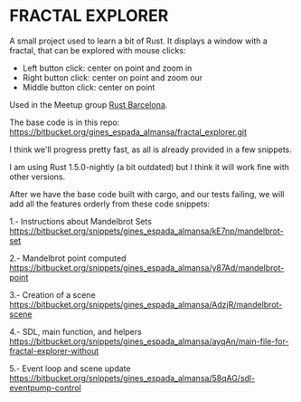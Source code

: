 # FRACTAL EXPLORER

A small project used to learn a bit of Rust.
It displays a window with a fractal, that can be explored with mouse clicks:

* Left button click: center on point and zoom in
* Right button click: center on point and zoom our
* Middle button click: center on point


Used in the Meetup group [Rust Barcelona](http://www.meetup.com/es-ES/Rust-Barcelona/).


The base code is in this repo:
https://bitbucket.org/gines_espada_almansa/fractal_explorer.git

I think we'll progress pretty fast, as all is already provided in a few snippets.

I am using Rust 1.5.0-nightly (a bit outdated) but I think it will work fine with other versions.

After we have the base code built with cargo, and our tests failing, we will add all the features orderly from these code snippets:

1.- Instructions about Mandelbrot Sets
https://bitbucket.org/snippets/gines_espada_almansa/kE7np/mandelbrot-set

2.- Mandelbrot point computed
https://bitbucket.org/snippets/gines_espada_almansa/y87Ad/mandelbrot-point

3.- Creation of a scene
https://bitbucket.org/snippets/gines_espada_almansa/AdzjR/mandelbrot-scene

4.- SDL, main function, and helpers
https://bitbucket.org/snippets/gines_espada_almansa/ayqAn/main-file-for-fractal-explorer-without

5.- Event loop and scene update
https://bitbucket.org/snippets/gines_espada_almansa/58qAG/sdl-eventpump-control
